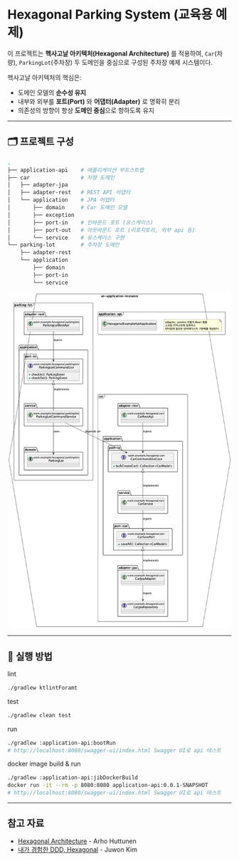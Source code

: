 # Hexagonal Parking System (교육용 예제)

이 프로젝트는 **헥사고날 아키텍처(Hexagonal Architecture)** 를 적용하여, `Car`(차량), `ParkingLot`(주차장) 두 도메인을 중심으로 구성된 주차장 예제 시스템이다.

헥사고날 아키텍처의 핵심은:

- 도메인 모델의 **순수성 유지**
- 내부와 외부를 **포트(Port)** 와 **어댑터(Adapter)** 로 명확히 분리
- 의존성의 방향이 항상 **도메인 중심**으로 향하도록 유지

---

## 🗂️ 프로젝트 구성

```bash
.
├── application-api    # 애플리케이션 부트스트랩
├── car                # 차량 도메인
│   ├── adapter-jpa
│   ├── adapter-rest   # REST API 어댑터
│   └── application    # JPA 어댑터
│       ├── domain     # Car 도메인 모델
│       ├── exception
│       ├── port-in    # 인바운드 포트 (유스케이스)
│       ├── port-out   # 아웃바운드 포트 (리포지토리, 외부 api 등)
│       └── service    # 유스케이스 구현
└── parking-lot        # 주차장 도메인
    ├── adapter-rest
    └── application
        ├── domain
        ├── port-in
        └── service
```

![](docs/module-0.png)

---

## 🚀 실행 방법

lint
```bash
./gradlew ktlintForamt
```

test
```bash
./gradlew clean test
```

run
```bash
./gradlew :application-api:bootRun
# http://localhost:8080/swagger-ui/index.html Swagger UI로 api 테스트
```

docker image build & run
```bash
./gradlew :application-api:jibDockerBuild
docker run -it --rm -p 8080:8080 application-api:0.0.1-SNAPSHOT
# http://localhost:8080/swagger-ui/index.html Swagger UI로 api 테스트
```

---

## 참고 자료
- [Hexagonal Architecture](https://www.arhohuttunen.com/hexagonal-architecture-spring-boot/) - Arho Huttunen
- [내가 경험한 DDD, Hexagonal](https://blog.appkr.dev/work-n-play/learn-n-think/ddd-hexagonal/) - Juwon Kim
